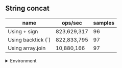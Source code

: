 ## String concat

|name|ops/sec|samples|
|-|-|-|
|Using + sign|823,629,317|96|
|Using backtick (`)|822,833,795|97|
|Using array.join|10,880,166|97|


<details>
<summary>Environment</summary>

* __Machine:__ linux x64 | 4 vCPUs | 15.6GB Mem
* __Run:__ Sun Mar 10 2024 16:23:16 GMT+0000 (Coordinated Universal Time)
</details>

<!--
{"environment":{"platform":"linux","arch":"x64","cpus":4,"totalMemory":15.606491088867188},"benchmarks":[{"name":"Using + sign","opsSec":823629316.5014703,"samples":6},{"name":"Using backtick (`)","opsSec":822833794.9526607,"samples":7},{"name":"Using array.join","opsSec":10880165.867490409,"samples":7}]}-->
